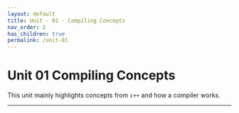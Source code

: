 ```yaml
---
layout: default
title: Unit - 01 - Compiling Concepts
nav_order: 2
has_children: true
permalink: /unit-01
---
```


# Unit 01 Compiling Concepts

This unit mainly highlights concepts from `c++` and how a compiler works. 

---

